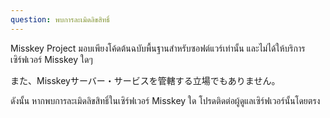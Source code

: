 ```yaml
---
question: พบการละเมิดลิขสิทธิ์
---
```


Misskey Project มอบเพียงโค้ดต้นฉบับพื้นฐานสำหรับซอฟต์แวร์เท่านั้น และไม่ได้ให้บริการเซิร์ฟเวอร์ Misskey ใดๆ

また、Misskeyサーバー・サービスを管轄する立場でもありません。

ดังนั้น หากพบการละเมิดลิขสิทธิ์ในเซิร์ฟเวอร์ Misskey ใด โปรดติดต่อผู้ดูแลเซิร์ฟเวอร์นั้นโดยตรง
